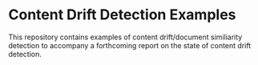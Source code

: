 # Content Drift Detection Examples
This repository contains examples of content drift/document similiarity detection to accompany a forthcoming report on the state of content drift detection.
